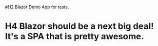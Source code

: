#H2 Blazor Demo App for tests.
# H4 Blazor should be a next big deal! It's a SPA that is pretty awesome.

